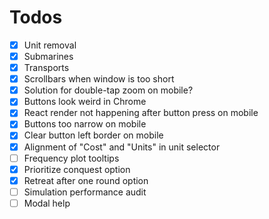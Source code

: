 # Todos
- [x] Unit removal
- [x] Submarines
- [x] Transports
- [x] Scrollbars when window is too short
- [x] Solution for double-tap zoom on mobile?
- [x] Buttons look weird in Chrome
- [x] React render not happening after button press on mobile
- [x] Buttons too narrow on mobile
- [x] Clear button left border on mobile
- [x] Alignment of "Cost" and "Units" in unit selector
- [ ] Frequency plot tooltips
- [x] Prioritize conquest option
- [x] Retreat after one round option
- [ ] Simulation performance audit
- [ ] Modal help
